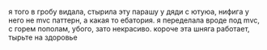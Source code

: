 я того в гробу видала, стырила эту парашу у дяди с ютуюа, нифига у него не mvc паттерн, а какая то ебатория. я переделала вроде под mvc, с горем пополам, убого, зато некрасиво. короче эта шняга работает, тырьте на здоровье